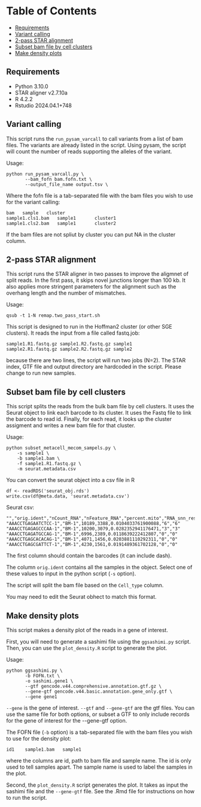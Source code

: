 # Table of Contents  

- [Requirements](#requirements)
- [Variant calling](#variant-calling)
- [2-pass STAR alignment](#2-pass-star-alignment)
- [Subset bam file by cell clusters](#subset-bam-file-by-cell-clusters)
- [Make density plots](#make-density-plots)

## Requirements

- Python 3.10.0
- STAR aligner v2.7.10a
- R 4.2.2
- Rstudio 2024.04.1+748

## Variant calling

This script runs the `run_pysam_varcall` to call variants from a list of bam files.
The variants are already listed in the script. Using pysam, the script will count the 
number of reads supporting the alleles of the variant.   

Usage:
```
python run_pysam_varcall.py \
       --bam_fofn bam.fofn.txt \
       --output_file_name output.tsv \
```
Where the fofn file is a tab-separated file with the bam files you wish to use for the variant calling:

```    
bam   sample   cluster
sample1.cls1.bam   sample1       cluster1
sample1.cls2.bam   sample1       cluster2
```

If the bam files are not spliut by cluster you can put NA in the cluster column.


## 2-pass STAR alignment 

This script runs the STAR aligner in two passes to improve the aligmnet of split reads. 
In the first pass, it skips novel junctions longer than 100 kb. It also applies more stringent 
parameters for the alignment such as the overhang length and the number of mismatches.

Usage:
```
qsub -t 1-N remap.two_pass_start.sh
```

This script is designed to run in the Hoffman2 cluster (or other SGE clusters). 
It reads the input from a file called fastq.job:

```
sample1.R1.fastq.gz sample1.R2.fastq.gz sample1
sample2.R1.fastq.gz sample2.R2.fastq.gz sample2
```

because there are two lines, the script will run two jobs (N=2).
The STAR index, GTF file and output directory are hardcoded in the script. Please change to run
new samples.


## Subset bam file by cell clusters 

This script splits the reads from the bulk bam file by cell clusters. 
It uses the Seurat object to link each barcode to its cluster. 
It uses the Fastq file to link the barcode to read id.
Finally, for each read, it looks up the cluster assigment and writes a new bam file for that cluster.


Usage:
```
python subset_metacell_mecom_sampels.py \
	-s sample1 \
	-b sample1.bam \
	-f sample1.R1.fastq.gz \
	-m seurat.metadata.csv 
```

You can convert the seurat object into a csv file in R
```
df <- readRDS('seurat_obj.rds')
write.csv(df@meta.data, 'seurat.metadata.csv')
```

Seurat csv:
```
"","orig.ident","nCount_RNA","nFeature_RNA","percent.mito","RNA_snn_res.0.6","Cell_type"
"AAACCTGAGAATCTCC-1","BM-1",10189,3388,0.0104033761900088,"6","6"
"AAACCTGAGAGCCCAA-1","BM-1",10200,3079,0.0282352941176471,"3","3"
"AAACCTGAGATGCCAG-1","BM-1",6996,2389,0.0118639222412807,"0","0"
"AAACCTGAGCACACAG-1","BM-1",4071,1456,0.0203881110292311,"0","0"
"AAACCTGAGCGATTCT-1","BM-1",4230,1561,0.0191489361702128,"0","0"
```

The first column should contain the barcodes (it can include dash).

The column `orig.ident` contains all the samples in the object. Select one of these values to input in the 
python script (`-s` option).  

The script will split the bam file based on the `Cell_type` column. 

You may need to edit the Seurat obhect to match this format.


## Make density plots

This script makes a density plot of the reads in a gene of interest.

First, you will need to generate a sashimi file using the `ggsashimi.py` script. 
Then, you can use the `plot_density.R` script to generate the plot.

Usage:
```
python ggsashimi.py \
       -b FOFN.txt \
       -o sashimi.gene1 \
       --gtf gencode.v44.comprehensive.annotation.gtf.gz \
       --gene-gtf gencode.v44.basic.annotation.gene_only.gtf \
       --gene gene1 
```
`--gene` is the gene of interest.
`--gtf` and `--gene-gtf` are the gtf files. You can use the same file for both options, or subset a GTF 
to only include records for the gene of interest for the --gene-gtf option.

The FOFN file (`-b` option) is a tab-separated file with the bam files you wish to use for the density plot:

```
id1    sample1.bam   sample1
```
where the columns are id, path to bam file and sample name. The id is only used to tell samples apart. 
The sample name is used to label the samples in the plot.

Second, the `plot_density.R` script generates the plot. It takes as input the sashimi file and the `--gene-gtf` file.
See the .Rmd file for instructions on how to run the script.


